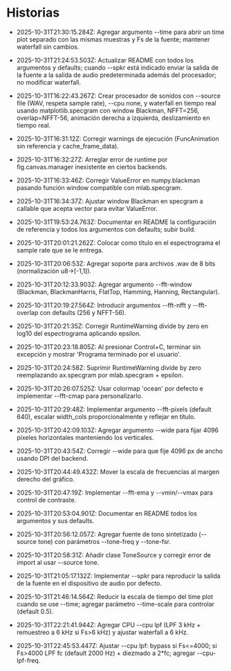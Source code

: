 # Historias

- 2025-10-31T21:30:15.284Z: Agregar argumento --time para abrir un time plot separado con las mismas muestras y Fs de la fuente; mantener waterfall sin cambios.


- 2025-10-31T21:24:53.503Z: Actualizar README con todos los argumentos y defaults; cuando --spkr está indicado enviar la salida de la fuente a la salida de audio predeterminada además del procesador; no modificar waterfall.

- 2025-10-31T16:22:43.267Z: Crear procesador de sonidos con --source file (WAV, respeta sample rate), --cpu none, y waterfall en tiempo real usando matplotlib.specgram con window Blackman, NFFT=256, overlap=NFFT-56, animación derecha a izquierda, deslizamiento en tiempo real.

- 2025-10-31T16:31:12Z: Corregir warnings de ejecución (FuncAnimation sin referencia y cache_frame_data).

- 2025-10-31T16:32:27Z: Arreglar error de runtime por fig.canvas.manager inexistente en ciertos backends.

- 2025-10-31T16:33:46Z: Corregir ValueError en numpy.blackman pasando función window compatible con mlab.specgram.

- 2025-10-31T16:34:37Z: Ajustar window Blackman en specgram a callable que acepta vector para evitar ValueError.
- 2025-10-31T19:53:24.763Z: Documentar en README la configuración de referencia y todos los argumentos con defaults; subir build.

- 2025-10-31T20:01:21.262Z: Colocar como título en el espectrograma el sample rate que se le entrega.
- 2025-10-31T20:06:53Z: Agregar soporte para archivos .wav de 8 bits (normalización u8→[-1,1]).
- 2025-10-31T20:12:33.903Z: Agregar argumento --fft-window (Blackman, BlackmanHarris, FlatTop, Hamming, Hanning, Rectangular).
- 2025-10-31T20:19:27.564Z: Introducir argumentos --fft-nfft y --fft-overlap con defaults (256 y NFFT-56).
- 2025-10-31T20:21:35Z: Corregir RuntimeWarning divide by zero en log10 del espectrograma aplicando epsilon.

- 2025-10-31T20:23:18.805Z: Al presionar Control+C, terminar sin excepción y mostrar 'Programa terminado por el usuario'.

- 2025-10-31T20:24:58Z: Suprimir RuntimeWarning divide by zero reemplazando ax.specgram por mlab.specgram + epsilon.
- 2025-10-31T20:26:07.525Z: Usar colormap 'ocean' por defecto e implementar --fft-cmap para personalizarlo.
- 2025-10-31T20:29:48Z: Implementar argumento --fft-pixels (default 640), escalar width_cols proporcionalmente y reflejar en título.
- 2025-10-31T20:42:09.103Z: Agregar argumento --wide para fijar 4096 píxeles horizontales manteniendo los verticales.
- 2025-10-31T20:43:54Z: Corregir --wide para que fije 4096 px de ancho usando DPI del backend.
- 2025-10-31T20:44:49.432Z: Mover la escala de frecuencias al margen derecho del gráfico.
- 2025-10-31T20:47:19Z: Implementar --fft-ema y --vmin/--vmax para control de contraste.
- 2025-10-31T20:53:04.901Z: Documentar en README todos los argumentos y sus defaults.
- 2025-10-31T20:56:12.057Z: Agregar fuente de tono sintetizado (--source tone) con parámetros --tone-freq y --tone-fsr.
- 2025-10-31T20:58:31Z: Añadir clase ToneSource y corregir error de import al usar --source tone.
- 2025-10-31T21:05:17.132Z: Implementar --spkr para reproducir la salida de la fuente en el dispositivo de audio por defecto.
- 2025-10-31T21:46:14.564Z: Reducir la escala de tiempo del time plot cuando se use --time; agregar parámetro --time-scale para controlar (default 0.5).
- 2025-10-31T22:21:41.944Z: Agregar CPU --cpu lpf (LPF 3 kHz + remuestreo a 6 kHz si Fs>6 kHz) y ajustar waterfall a 6 kHz.
- 2025-10-31T22:45:53.447Z: Ajustar --cpu lpf: bypass si Fs<=4000; si Fs>4000 LPF fc (default 2000 Hz) + diezmado a 2*fc; agregar --cpu-lpf-freq.
